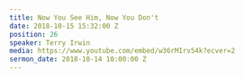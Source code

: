 ```yaml
---
title: Now You See Him, Now You Don't
date: 2018-10-15 15:32:00 Z
position: 26
speaker: Terry Irwin
media: https://www.youtube.com/embed/w36rMIrv54k?ecver=2
sermon_date: 2018-10-14 10:00:00 Z
---
```


